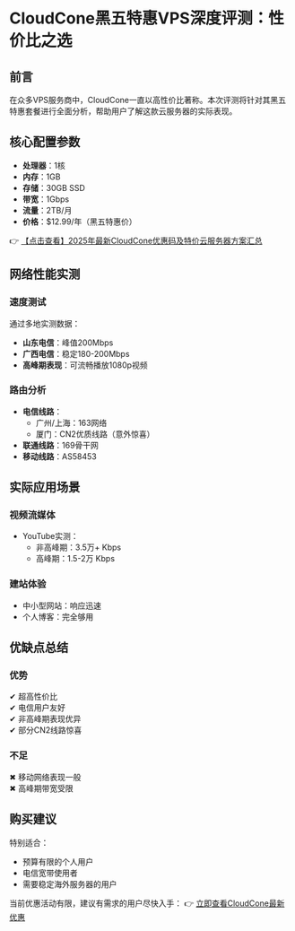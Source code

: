 # CloudCone黑五特惠VPS深度评测：性价比之选

## 前言
在众多VPS服务商中，CloudCone一直以高性价比著称。本次评测将针对其黑五特惠套餐进行全面分析，帮助用户了解这款云服务器的实际表现。

## 核心配置参数
- **处理器**：1核
- **内存**：1GB
- **存储**：30GB SSD
- **带宽**：1Gbps
- **流量**：2TB/月
- **价格**：$12.99/年（黑五特惠价）

👉 [【点击查看】2025年最新CloudCone优惠码及特价云服务器方案汇总](https://bit.ly/Cloudcone)

## 网络性能实测
### 速度测试
通过多地实测数据：
- **山东电信**：峰值200Mbps
- **广西电信**：稳定180-200Mbps
- **高峰期表现**：可流畅播放1080p视频

### 路由分析
- **电信线路**：
  - 广州/上海：163网络
  - 厦门：CN2优质线路（意外惊喜）
- **联通线路**：169骨干网
- **移动线路**：AS58453

## 实际应用场景
### 视频流媒体
- YouTube实测：
  - 非高峰期：3.5万+ Kbps
  - 高峰期：1.5-2万 Kbps

### 建站体验
- 中小型网站：响应迅速
- 个人博客：完全够用

## 优缺点总结
### 优势
✔ 超高性价比  
✔ 电信用户友好  
✔ 非高峰期表现优异  
✔ 部分CN2线路惊喜  

### 不足
✖ 移动网络表现一般  
✖ 高峰期带宽受限  

## 购买建议
特别适合：
- 预算有限的个人用户
- 电信宽带使用者
- 需要稳定海外服务器的用户

当前优惠活动有限，建议有需求的用户尽快入手：
👉 [立即查看CloudCone最新优惠](https://bit.ly/Cloudcone)